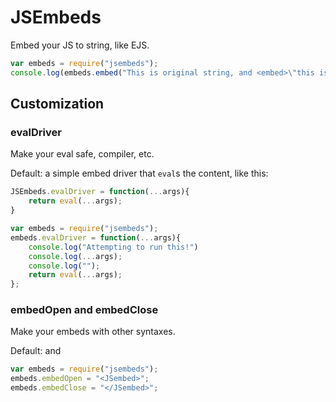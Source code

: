 # JSEmbeds
Embed your JS to string, like EJS.

```javascript
var embeds = require("jsembeds");
console.log(embeds.embed("This is original string, and <embed>\"this is JS\"<closeEmbed> that can cause <embed>throw new Error(\"errors\")<closeEmbed>"))
```

## Customization
### evalDriver

Make your eval safe, compiler, etc.

Default: a simple embed driver that `eval`s the content, like this:

```javascript
JSEmbeds.evalDriver = function(...args){
	return eval(...args);
}
```

```javascript
var embeds = require("jsembeds");
embeds.evalDriver = function(...args){
	console.log("Attempting to run this!")
	console.log(...args);
	console.log("");
	return eval(...args);
};
```

### embedOpen and embedClose

Make your embeds with other syntaxes.

Default: <embed> and <closeEmbed>

```javascript
var embeds = require("jsembeds");
embeds.embedOpen = "<JSembed>";
embeds.embedClose = "</JSembed>";
```